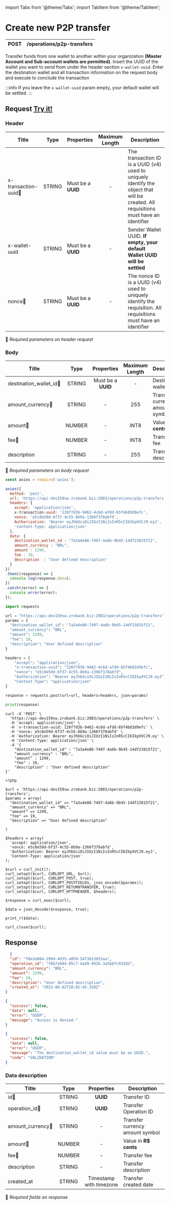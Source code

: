 import Tabs from '@theme/Tabs';
import TabItem from '@theme/TabItem';

# Create new P2P transfer

| POST      | /operations/p2p-transfers|
| --------- | -------------------------|

Transfer funds from one wallet to another within your organization **(Master Account and Sub-account wallets are permitted)**. Insert the UUID of the wallet you want to send from under the header section `x-wallet-uuid`. Enter the destination wallet and all transaction information on the request body and execute to conclude the transaction

:::info
If you leave the `x-wallet-uuid` param empty, your default wallet will be settled.
:::


## Request <a href="https://api-dev159sw.zrobank.biz:2083/api/" class="try-btn">Try it!</a>

### Header

| Title                                | Type       | Properties                       | Maximum Length  | Description |
| ------------------------------------ | :---------:|--------------------------------|:--------------: |-------------------------------------------------------------------------------------------------------------------------------------- |
| x-transaction-uuid:small_orange_diamond: | STRING     | Must be a **UUID**           | -               | The transaction ID is a UUID (v4) used to uniquely identify the object that will be created. All requisitions must have an identifier |
| x-wallet-uuid                        | STRING     | Must be a **UUID**           | -               | Sender Wallet UUID. **If empty, your default Wallet UUID will be settled**                                                            |
| nonce:small_orange_diamond:          | STRING     | Must be a **UUID**           | -               | The nonce ID is a UUID (v4) used to uniquely identify the requisition. All requisitions must have an identifier                       |
:small_orange_diamond: *Required parameters on header request*


### Body

| Title                                      | Type       | Properties                               | Maximum Length  | Description                        |
| -------------------------------------------| :---------:|:----------------------------------------:|:--------------: |------------------------------------|
| destination_wallet_id:small_orange_diamond:| STRING     | Must be a **UUID**                       | -               | Destination wallet UUID            |
| amount_currency:small_orange_diamond:      | STRING     | -                                        | 255             | Transfer currency amount symbol    |
| amount:small_orange_diamond:               | NUMBER     | -                                        | INT8            | Value in **R$ cents**              |
| fee:small_orange_diamond:                  | NUMBER     | -                                        | INT8            | Transfer fee                       |
| description                                | STRING     | -                                        | 255             | Transfer description               |
:small_orange_diamond: *Required parameters on body request*


<Tabs>
<TabItem value="js" label="NodeJS">

```js title=Axios
const axios = require('axios');

axios({
  method: 'post',
  url: 'https://api-dev159sw.zrobank.biz:2083/operations/p2p-transfers',
  headers: {
    accept: 'application/json',
    x-transaction-uuid: '126f7d3b-9462-4c6d-afdd-65f4b83d9efc',
    nonce: 'e5c8e59d-6f37-4c55-8b9a-1366f378abfd',
    Authorization: 'Bearer eyJhbGciOiJIUzI1NiIsInR5cCI6IkpXVCJ9.eyJ',
    'Content-Type: application/json'
  },
  data: {
    destination_wallet_id : "7a3a4e86-7497-4a6b-9b45-14df23815f21",
    amount_currency : "BRL",
    amount : 1299,
    fee : 19,
    description  : "User defined description"
  }
})
.then((response) => {
  console.log(response.data);
})
.catch((error) => {
  console.error(error);
});
```
</TabItem>
<TabItem value="py" label="Python">

```python title=Requests
import requests

url = "https://api-dev159sw.zrobank.biz:2083/operations/p2p-transfers"
params = {
  "destination_wallet_id": "7a3a4e86-7497-4a6b-9b45-14df23815f21",
  "amount_currency": "BRL",
  "amount": 1299,
  "fee": 19,
  "description": "User defined description"
}

headers = {
    "accept": "application/json",
    "x-transaction-uuid": "126f7d3b-9462-4c6d-afdd-65f4b83d9efc",
    "nonce": "e5c8e59d-6f37-4c55-8b9a-1366f378abfd",
    "Authorization": "Bearer eyJhbGciOiJIUzI1NiIsInR5cCI6IkpXVCJ9.eyJ",
    "Content-Type": "application/json"
}

response = requests.post(url=url, headers=headers, json=params)

print(response)
```
</TabItem>
<TabItem value="shell" label="Shell">

```shell title=CURL
curl -X 'POST' \
  'https://api-dev159sw.zrobank.biz:2083/operations/p2p-transfers' \
  -H 'accept: application/json' \
  -H 'x-transaction-uuid: 126f7d3b-9462-4c6d-afdd-65f4b83d9efc' \
  -H 'nonce: e5c8e59d-6f37-4c55-8b9a-1366f378abfd' \
  -H 'Authorization: Bearer eyJhbGciOiJIUzI1NiIsInR5cCI6IkpXVCJ9.ey' \
  -H 'Content-Type: application/json' \
  -d '{
    "destination_wallet_id" : "7a3a4e86-7497-4a6b-9b45-14df23815f21",
    "amount_currency" : "BRL",
    "amount" : 1299,
    "fee" : 19,
    "description" : "User defined description"
}'
```
</TabItem>
<TabItem value="php" label="PHP">

```shell title=CURL
<?php

$url = 'https://api-dev159sw.zrobank.biz:2083/operations/p2p-transfers';
$params = array(
  "destination_wallet_id" => "7a3a4e86-7497-4a6b-9b45-14df23815f21",
  "amount_currency" => "BRL",
  "amount" => 1299,
  "fee" => 19,
  "description" => "User defined description"

)

$headers = array(
  'accept: application/json',
  'nonce: e5c8e59d-6f37-4c55-8b9a-1366f378abfd',
  'Authorization: Bearer eyJhbGciOiJIUzI1NiIsInR5cCI6IkpXVCJ9.eyJ',
  'Content-Type: application/json'
);

$curl = curl_init();
curl_setopt($curl, CURLOPT_URL, $url);
curl_setopt($curl, CURLOPT_POST, true);
curl_setopt($curl, CURLOPT_POSTFIELDS, json_encode($params));
curl_setopt($curl, CURLOPT_RETURNTRANSFER, true);
curl_setopt($curl, CURLOPT_HTTPHEADER, $headers);

$response = curl_exec($curl);

$data = json_decode($response, true);

print_r($data);

curl_close($curl);
```
</TabItem>
</Tabs>

## Response

<Tabs>
<TabItem value="200" label="201">

```json  title=/operations/p2p-transfer
  {
  "id": "f6e2e084-29b9-4935-a059-5473b13033aa",
  "operation_id": "f6b7a9d4-05c7-4a49-942b-3a5b6fc9328d",
  "amount_currency": "BRL",
  "amount": 1299,
  "fee": 10,
  "description": "User defined description",
  "created_at": "2023-06-02T20:01:45.350Z"
}
```
</TabItem>
<TabItem value="401" label="401">

```json  title=/operations/p2p-transfer
{
  "success": false,
  "data": null,
  "error": "USER",
  "message": "Access is denied."
}
```
</TabItem>
<TabItem value="422" label="422">

```json  title=/operations/p2p-transfer
{
  "success": false,
  "data": null,
  "error": "USER",
  "message": "The destination_wallet_id value must be an UUID.",
  "code": "VALIDATION"
}
```
</TabItem>

</Tabs>

### Data description

| Title                                      | Type       | Properties | Description                                      |
| -------------------------------------------| :---------:|:------------------------:|------------------------------------|
| id:small_orange_diamond:                   | STRING     | **UUID**                 | Transfer ID                        |
| operation_id:small_orange_diamond:         | STRING     | **UUID**                 | Transfer Operation ID              |
| amount_currency:small_orange_diamond:      | STRING     | -                        | Transfer currency amount symbol    |
| amount:small_orange_diamond:               | NUMBER     | -                        | Value in **R$ cents**              |
| fee:small_orange_diamond:                  | NUMBER     | -                        | Transfer fee                       |
| description                                | STRING     | -                        | Transfer description               |
| created_at                                 | STRING     | Timestamp with timezone  | Transfer created date              |


:small_orange_diamond: *Required fields on response*
